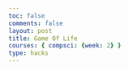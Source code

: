 ```yaml
---
toc: false
comments: false 
layout: post
title: Game Of Life
courses: { compsci: {week: 2} }
type: hacks
--- 
```


<script
    src="https://cdnjs.cloudflare.com/ajax/libs/p5.js/1.1.9/p5.min.js"
    integrity="sha512-WIklPM6qPCIp6d3fSSr90j+1unQHUOoWDS4sdTiR8gxUTnyZ8S2Mr8e10sKKJ/bhJgpAa/qG068RDkg6fIlNFA=="
    crossorigin="anonymous"
  ></script>
  <script>
    let boxWid = 20; // Width of each cell
    let tableArr = []; //2D array of grid. 1 - Alive, 0 - Dead
    let fps = 30; // 30 fps at start, 2 fps when game is active
    gridLn = 30; // Grid is size gridLn x gridLn
    let state = 0; // 0 = Setup, 1 = Active
    
    let startBtn;
    
    // Populate the table with 0s
    for (let r = 0; r < gridLn; r++) {
      let rowArr = [];
      for (let c = 0; c < gridLn; c++) {
        rowArr.push(0);
      }
      tableArr.push(rowArr);
    }
    
    function mousePressed() {
      let row = (mouseX - (mouseX % boxWid)) / boxWid; // Grab nearest row above click
      let col = (mouseY - (mouseY % boxWid)) / boxWid; // Grab nearest col left of click
      if (row <= gridLn && col <= gridLn) { // Valid row, col
        tableArr[row][col] = -1 * tableArr[row][col] + 1; // Invert the cell
        draw(); // Redraw table
      }
    }
    
    function startGame() {
      if (state == 0) { // If game hasn't yet started
        fps = 2;
        frameRate(fps);
        state = 1;
      }
    }

    function setup() { // Runs on start
      frameRate(fps);
      createCanvas(1500, 1500);
      button = createButton("Start Game");
      button.position(gridLn * boxWid + 20, 50);
      button.mousePressed(startGame);
    }

    function checkNeighbors(row, col) {
      // Return number of live neighbors
      
      let count = 0;
      
      for (let i = -1; i < 2; i++) { //This checks the row above and row below
        if (col + i >= 0 && col + i < gridLn - 1) { // Check for valid column
          if (row > 0 && tableArr[row - 1][col + i] == 1) {
            count++;
          }
          if (row < gridLn - 1 && tableArr[row + 1][col + i] == 1) { 
            count++;
          }
        }
      }
      
      if (col - 1 >= 0 && tableArr[row][col - 1] == 1) { // Check left cell
        count++;
      }
      if (col + 1 < gridLn - 1 && tableArr[row][col + 1] == 1) { // Check right cell
        count++;
      }

      return count;
    }

    function draw() {
      tableArr.forEach((rowArr, row) => {
        rowArr.forEach((colVal, col) => {
          fill(colVal == 1 ? "Yellow" : "transparent"); // Yellow if live, transparent if dead
          rect(row * boxWid, col * boxWid, boxWid, boxWid);
        });
      });
      if (state == 1) {
        // Apply rules
        let newTable = []; // Upcoming grid
        tableArr.forEach((rowArr, row) => {
          let newRow = [];
          rowArr.forEach((colVal, col) => {
            let cellVal = colVal;
            let nCount = checkNeighbors(row, col);
            if (cellVal == 1 && nCount < 2) { // If live and <2 live neighbors
              cellVal = 0;
            } else if (cellVal == 1 && nCount > 3) { // If live and >3 live neighbors
              cellVal = 0;
            } else if (cellVal == 0 && nCount == 3) { // If dead and 3 live neighbors
              cellVal = 1;
            }

            newRow.push(cellVal);
          });
          newTable.push(newRow);
        });
        tableArr = newTable; // Update the grid
      }
    }
  </script>